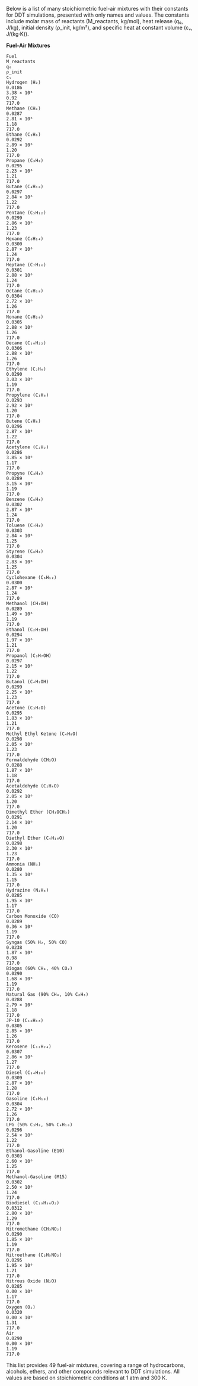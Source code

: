 Below is a list of many stoichiometric fuel-air mixtures with their constants for DDT simulations, presented with only names and values. The constants include molar mass of reactants (M_reactants, kg/mol), heat release (q₀, J/kg), initial density (ρ_init, kg/m³), and specific heat at constant volume (cᵥ, J/(kg·K)).

**Fuel-Air Mixtures**
```
Fuel
M_reactants
q₀
ρ_init
cᵥ
Hydrogen (H₂)
0.0186
3.38 × 10⁶
0.92
717.0
Methane (CH₄)
0.0287
2.81 × 10⁶
1.18
717.0
Ethane (C₂H₆)
0.0292
2.89 × 10⁶
1.20
717.0
Propane (C₃H₈)
0.0295
2.23 × 10⁶
1.21
717.0
Butane (C₄H₁₀)
0.0297
2.84 × 10⁶
1.22
717.0
Pentane (C₅H₁₂)
0.0299
2.86 × 10⁶
1.23
717.0
Hexane (C₆H₁₄)
0.0300
2.87 × 10⁶
1.24
717.0
Heptane (C₇H₁₆)
0.0301
2.88 × 10⁶
1.24
717.0
Octane (C₈H₁₈)
0.0304
2.72 × 10⁶
1.26
717.0
Nonane (C₉H₂₀)
0.0305
2.88 × 10⁶
1.26
717.0
Decane (C₁₀H₂₂)
0.0306
2.88 × 10⁶
1.26
717.0
Ethylene (C₂H₄)
0.0290
3.03 × 10⁶
1.19
717.0
Propylene (C₃H₆)
0.0293
2.92 × 10⁶
1.20
717.0
Butene (C₄H₈)
0.0296
2.87 × 10⁶
1.22
717.0
Acetylene (C₂H₂)
0.0286
3.85 × 10⁶
1.17
717.0
Propyne (C₃H₄)
0.0289
3.15 × 10⁶
1.19
717.0
Benzene (C₆H₆)
0.0302
2.87 × 10⁶
1.24
717.0
Toluene (C₇H₈)
0.0303
2.84 × 10⁶
1.25
717.0
Styrene (C₈H₈)
0.0304
2.83 × 10⁶
1.25
717.0
Cyclohexane (C₆H₁₂)
0.0300
2.87 × 10⁶
1.24
717.0
Methanol (CH₃OH)
0.0289
1.49 × 10⁶
1.19
717.0
Ethanol (C₂H₅OH)
0.0294
1.97 × 10⁶
1.21
717.0
Propanol (C₃H₇OH)
0.0297
2.15 × 10⁶
1.22
717.0
Butanol (C₄H₉OH)
0.0299
2.25 × 10⁶
1.23
717.0
Acetone (C₃H₆O)
0.0295
1.83 × 10⁶
1.21
717.0
Methyl Ethyl Ketone (C₄H₈O)
0.0298
2.05 × 10⁶
1.23
717.0
Formaldehyde (CH₂O)
0.0288
1.87 × 10⁶
1.18
717.0
Acetaldehyde (C₂H₄O)
0.0292
2.05 × 10⁶
1.20
717.0
Dimethyl Ether (CH₃OCH₃)
0.0291
2.14 × 10⁶
1.20
717.0
Diethyl Ether (C₄H₁₀O)
0.0298
2.30 × 10⁶
1.23
717.0
Ammonia (NH₃)
0.0280
1.35 × 10⁶
1.15
717.0
Hydrazine (N₂H₄)
0.0285
1.95 × 10⁶
1.17
717.0
Carbon Monoxide (CO)
0.0289
0.36 × 10⁶
1.19
717.0
Syngas (50% H₂, 50% CO)
0.0238
1.87 × 10⁶
0.98
717.0
Biogas (60% CH₄, 40% CO₂)
0.0290
1.68 × 10⁶
1.19
717.0
Natural Gas (90% CH₄, 10% C₂H₆)
0.0288
2.79 × 10⁶
1.18
717.0
JP-10 (C₁₀H₁₆)
0.0305
2.85 × 10⁶
1.26
717.0
Kerosene (C₁₂H₂₄)
0.0307
2.86 × 10⁶
1.27
717.0
Diesel (C₁₄H₃₀)
0.0309
2.87 × 10⁶
1.28
717.0
Gasoline (C₈H₁₈)
0.0304
2.72 × 10⁶
1.26
717.0
LPG (50% C₃H₈, 50% C₄H₁₀)
0.0296
2.54 × 10⁶
1.22
717.0
Ethanol-Gasoline (E10)
0.0303
2.60 × 10⁶
1.25
717.0
Methanol-Gasoline (M15)
0.0302
2.50 × 10⁶
1.24
717.0
Biodiesel (C₁₉H₃₆O₂)
0.0312
2.80 × 10⁶
1.29
717.0
Nitromethane (CH₃NO₂)
0.0290
1.85 × 10⁶
1.19
717.0
Nitroethane (C₂H₅NO₂)
0.0295
1.95 × 10⁶
1.21
717.0
Nitrous Oxide (N₂O)
0.0285
0.00 × 10⁶
1.17
717.0
Oxygen (O₂)
0.0320
0.00 × 10⁶
1.31
717.0
Air
0.0290
0.00 × 10⁶
1.19
717.0
```
This list provides 49 fuel-air mixtures, covering a range of hydrocarbons, alcohols, ethers, and other compounds relevant to DDT simulations. All values are based on stoichiometric conditions at 1 atm and 300 K.
